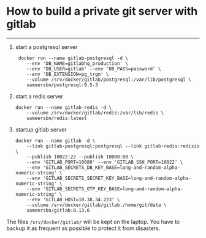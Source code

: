 # How to build a private git server with gitlab
---

1. start a postgresql server
	```
	 docker run --name gitlab-postgresql -d \
    	--env 'DB_NAME=gitlabhq_production' \
    	--env 'DB_USER=gitlab' --env 'DB_PASS=password' \
    	--env 'DB_EXTENSION=pg_trgm' \
    	--volume /srv/docker/gitlab/postgresql:/var/lib/postgresql \
    	sameersbn/postgresql:9.5-3
	```

2. start a redis server
	```
	docker run --name gitlab-redis -d \
    	--volume /srv/docker/gitlab/redis:/var/lib/redis \
    	sameersbn/redis:latest
	```

3. startup gitlab server
	```
	docker run --name gitlab -d \
    	--link gitlab-postgresql:postgresql --link gitlab-redis:redisio \
    	--publish 10022:22 --publish 10080:80 \
    	--env 'GITLAB_PORT=10080' --env 'GITLAB_SSH_PORT=10022' \
    	--env 'GITLAB_SECRETS_DB_KEY_BASE=long-and-random-alpha-numeric-string' \
    	--env 'GITLAB_SECRETS_SECRET_KEY_BASE=long-and-random-alpha-numeric-string' \
    	--env 'GITLAB_SECRETS_OTP_KEY_BASE=long-and-random-alpha-numeric-string' \
    	--env 'GITLAB_HOST=10.38.34.223' \
    	--volume /srv/docker/gitlab/gitlab:/home/git/data \
    	sameersbn/gitlab:8.13.6
	```

The files `/srv/docker/gitlab/` will be kept on the laptop. You have to backup it as frequent as possible to protect it from disasters.
